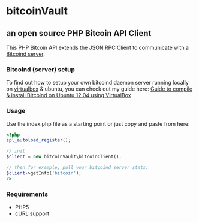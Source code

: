 # bitcoinVault
## an open source PHP Bitcoin API Client

This PHP Bitcoin API extends the JSON RPC Client to communicate with a [Bitcoind server](https://en.bitcoin.it/wiki/Bitcoind).

### Bitcoind (server) setup
To find out how to setup your own bitcoind daemon server running locally on [virtualbox](https://www.virtualbox.org/wiki/Downloads) & ubuntu, you can check out my guide here: [Guide to compile & install Bitcoind on Ubuntu 12.04 using VirtualBox](http://virtuedev.com/bitcoin/guide-to-compile-install-bitcoind-on-ubuntu-12-04-using-virtualbox/)

### Usage
Use the index.php file as a starting point or just copy and paste from here:

```php
<?php
spl_autoload_register();

// init
$client = new bitcoinVault\bitcoinClient();

// then for example, pull your bitcoind server stats:
$client->getInfo('bitcoin');
?>
```

### Requirements
+ PHP5
+ cURL support